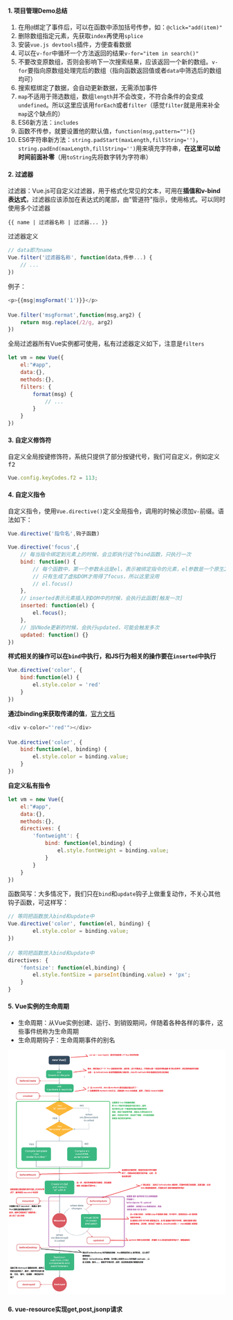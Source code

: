 #### 1. 项目管理Demo总结

1. 在用`@`绑定了事件后，可以在函数中添加括号传参，如：`@click="add(item)"`
2. 删除数组指定元素，先获取`index`再使用`splice`
3. 安装`vue.js devtools`插件，方便查看数据
4. 可以在`v-for`中循环一个方法返回的结果`v-for="item in search()"`
5. 不要改变原数组，否则会影响下一次搜索结果，应该返回一个新的数组。`v-for`要指向原数组处理完后的数组（指向函数返回值或者`data`中筛选后的数组均可）
6. 搜索框绑定了数据，会自动更新数据，无需添加事件
7. `map`不适用于筛选数组，数组`length`并不会改变，不符合条件的会变成`undefined`。所以这里应该用`forEach`或者`filter`（感觉`filter`就是用来补全`map`这个缺点的）
8. ES6新方法：`includes`
9. 函数不传参，就要设置他的默认值，`function(msg,pattern=""){}`
10. ES6字符串新方法：`string.padStart(maxLength,fillString='')`，`string.padEnd(maxLength,fillString='')`用来填充字符串，**在这里可以给时间前面补零**（用`toString`先将数字转为字符串）

#### 2. 过滤器

过滤器：Vue.js可自定义过滤器，用于格式化常见的文本，可用在**插值和v-bind表达式**，过滤器应该添加在表达式的尾部，由"管道符"指示，使用格式。可以同时使用多个过滤器

```
{{ name | 过滤器名称 | 过滤器... }}
```

过滤器定义

```js
// data即为name
Vue.filter('过滤器名称', function(data,传参...) {
	// ...
})
```

例子：

```js
<p>{{msg|msgFormat('1')}}</p>

Vue.filter('msgFormat',function(msg,arg2) {
    return msg.replace(/2/g, arg2)
})
```

全局过滤器所有Vue实例都可使用，私有过滤器定义如下，注意是`filters`

```js
let vm = new Vue({
    el:"#app",
    data:{},
    methods:{},
    filters: {
        format(msg) {
            // ...
        }
    }
})
```

#### 3. 自定义修饰符

自定义全局按键修饰符，系统只提供了部分按键代号，我们可自定义，例如定义<kbd>f2</kbd>

```js
Vue.config.keyCodes.f2 = 113;
```

#### 4. 自定义指令

自定义指令，使用`Vue.directive()`定义全局指令，调用的时候必须加`v-`前缀。语法如下：

```js
Vue.directive('指令名',钩子函数)
```

```js
Vue.directive('focus',{
    // 每当指令绑定到元素上的时候，会立即执行这个bind函数，只执行一次
	bind: function() {
        // 每个函数中，第一个参数永远是el，表示被绑定指令的元素，el参数是一个原生JS对象，所以可以用DOM
        // 只有生成了虚拟DOM才用得了focus，所以这里没用
        // el.focus()
    },
    // inserted表示元素插入到DOM中的时候，会执行此函数[触发一次]
	inserted: function(el) {
        el.focus();
    },
    // 当VNode更新的时候，会执行updated，可能会触发多次 
	updated: function() {}
})
```

**样式相关的操作可以在`bind`中执行，和JS行为相关的操作要在`inserted`中执行**

```js
Vue.directive('color', {
	bind:function(el) {
		el.style.color = 'red'
	}
})
```

**通过binding来获取传递的值**，[官方文档](https://cn.vuejs.org/v2/guide/custom-directive.html)

```js
<div v-color="'red'"></div>

Vue.directive('color', {
	bind:function(el, binding) {
		el.style.color = binding.value;
	}
})
```

**自定义私有指令**

```js
let vm = new Vue({
    el:"#app",
    data:{},
    methods:{},
    directives: {
        'fontweight': {
            bind: function(el,binding) {
                el.style.fontWeight = binding.value;
            }
        }
    }
})
```

函数简写：大多情况下，我们只在`bind`和`update`钩子上做重复动作，不关心其他钩子函数，可这样写：

```js
// 等同把函数放入bind和update中
Vue.directive('color', function(el, binding) {
		el.style.color = binding.value;
})

// 等同把函数放入bind和update中
directives: {
    'fontsize': function(el,binding) {
        el.style.fontSize = parseInt(binding.value) + 'px';
    }
}
```

#### 5. Vue实例的生命周期

- 生命周期：从Vue实例创建、运行、到销毁期间，伴随着各种各样的事件，这些事件统称为生命周期
- 生命周期钩子：生命周期事件的别名



![lifecycle](assets/lifecycle.png)



#### 6. vue-resource实现get,post,jsonp请求